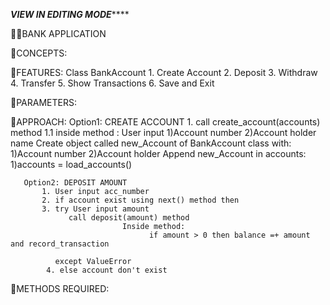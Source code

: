 ***VIEW IN EDITING MODE*******

🧩🧩BANK APPLICATION  

🧨CONCEPTS:

🧨FEATURES:
      Class  BankAccount
      1. Create Account
      2. Deposit
      3. Withdraw
      4. Transfer
      5. Show Transactions
      6. Save and Exit

🧨PARAMETERS:


🧨APPROACH:
      Option1: CREATE ACCOUNT
           1. call create_account(accounts) method
                 1.1 inside method :
                  User input
                        1)Account number 2)Account holder name
                  Create object called new_Account of BankAccount class with:
                        1)Account number 2)Account holder
                  Append new_Account in accounts:
                        1)accounts = load_accounts()

       Option2: DEPOSIT AMOUNT
           1. User input acc_number
           2. if account exist using next() method then
           3. try User input amount
                 call deposit(amount) method 
                             Inside method:
                                   if amount > 0 then balance =+ amount and record_transaction
                                   
              except ValueError
            4. else account don't exist
      
              
                  

      
           
            

🧨METHODS REQUIRED:

